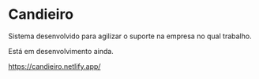 # Candieiro
Sistema desenvolvido para agilizar o suporte na empresa no qual trabalho.

Está em desenvolvimento ainda.

https://candieiro.netlify.app/